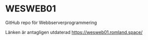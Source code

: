 # WESWEB01
GitHub repo för Webbserverprogrammering

Länken är antagligen utdaterad
https://wesweb01.romland.space/ 
